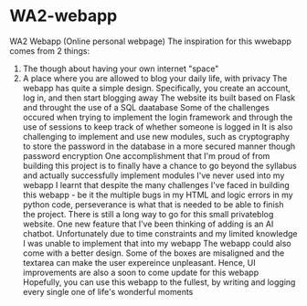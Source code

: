 # WA2-webapp
WA2 Webapp (Online personal webpage)
The inspiration for this wwebapp comes from 2 things:
1) The though about having your own internet "space"
2) A place where you are allowed to blog your daily life, with privacy
The webapp has quite a simple design. Specifically, you create an account, log in, and then start blogging away
The website its built based on Flask and throught the use of a SQL daatabase
Some of the challenges occured when trying to implement the login framework and through the use of sessions to keep track of whether someone is logged in
It is also challenging to implement and use new modules, such as cryptography to store the password in the database in a more secured manner though password encryption
One accomplishment that I'm proud of from building this project is to finally have a chance to go beyond the syllabus and actually successfully implement modules I've never used into my webapp
I learnt that despite the many challenges I've faced in building this webapp - be it the multiple bugs in my HTML and logic errors in my python code, perseverance is what that is needed to be able to finish the project.
There is still a long way to go for this small privateblog website. One new feature that I've been thinking of adding is an AI chatbot. Unfortunately due to time constraints and my limited knowledge I was unable to implement that into my webapp
The webapp could also come with a better design. Some of the boxes are misaligned and the textarea can make the user expereince unpleasant. Hence, UI improvements are also a soon to come update for this webapp
Hopefully, you can use this webapp to the fullest, by writing and logging every single one of life's wonderful moments
